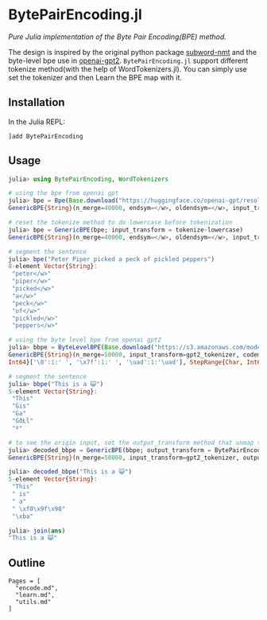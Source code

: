 # BytePairEncoding.jl

*Pure Julia implementation of the Byte Pair Encoding(BPE) method.*

The design is inspired by the original python package [subword-nmt](https://github.com/rsennrich/subword-nmt) and the byte-level bpe use in [openai-gpt2](https://github.com/openai/gpt-2). `BytePairEncoding.jl` support different tokenize
method(with the help of WordTokenizers.jl). You can simply use set the tokenizer and then Learn the BPE map with it.


## Installation

In the Julia REPL:

```
]add BytePairEncoding
```


## Usage

```julia
julia> using BytePairEncoding, WordTokenizers

# using the bpe from openai gpt
julia> bpe = Bpe(Base.download("https://huggingface.co/openai-gpt/resolve/main/merges.txt"))
GenericBPE{String}(n_merge=40000, endsym=</w>, oldendsym=</w>, input_transform=tokenize)

# reset the tokenize method to do lowercase before tokenization
julia> bpe = GenericBPE(bpe; input_transform = tokenize∘lowercase)
GenericBPE{String}(n_merge=40000, endsym=</w>, oldendsym=</w>, input_transform=ComposedFunction{typeof(tokenize), typeof(lowercase)}(WordTokenizers.tokenize, lowercase))

# segment the sentence
julia> bpe("Peter Piper picked a peck of pickled peppers")
8-element Vector{String}:
 "peter</w>"
 "piper</w>"
 "picked</w>"
 "a</w>"
 "peck</w>"
 "of</w>"
 "pickled</w>"
 "peppers</w>"

# using the byte level bpe from openai gpt2
julia> bbpe = ByteLevelBPE(Base.download("https://s3.amazonaws.com/models.huggingface.co/bert/gpt2-merges.txt"))
GenericBPE{String}(n_merge=50000, input_transform=gpt2_tokenizer, codemap=BytePairEncoding.CodeMap(StepRange{Char,
Int64}['\0':1:' ', '\x7f':1:' ', '\uad':1:'\uad'], StepRange{Char, Int64}['Ā':1:'Ġ', 'ġ':1:'ł', 'Ń':1:'Ń']))

# segment the sentence
julia> bbpe("This is a 😺")
5-element Vector{String}:
 "This"
 "Ġis"
 "Ġa"
 "ĠðŁĺ"
 "º"

# to see the origin input, set the output_transform method that unmap the codepoint
julia> decoded_bbpe = GenericBPE(bbpe; output_transform = BytePairEncoding.UnMap(bbpe.codemap))
GenericBPE{String}(n_merge=50000, input_transform=gpt2_tokenizer, output_transform=BytePairEncoding.UnMap(BytePairEncoding.CodeMap(StepRange{Char, Int64}['\0':1:' ', '\x7f':1:' ', '\uad':1:'\uad'], StepRange{Char, Int64}['Ā':1:'Ġ', 'ġ':1:'ł', 'Ń':1:'Ń'])), codemap=BytePairEncoding.CodeMap(StepRange{Char, Int64}['\0':1:' ', '\x7f':1:' ', '\uad':1:'\uad'], StepRange{Char, Int64}['Ā':1:'Ġ', 'ġ':1:'ł', 'Ń':1:'Ń']))

julia> decoded_bbpe("This is a 😺")
5-element Vector{String}:
 "This"
 " is"
 " a"
 " \xf0\x9f\x98"
 "\xba"

julia> join(ans)
"This is a 😺"

```


## Outline

```@contents
Pages = [
  "encode.md",
  "learn.md",
  "utils.md"
]
```
